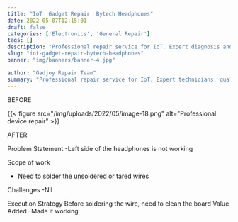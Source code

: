 ```yaml
---
title: "IoT  Gadget Repair  Bytech Headphones"
date: 2022-05-07T12:15:01
draft: false
categories: ['Electronics', 'General Repair']
tags: []
description: "Professional repair service for IoT. Expert diagnosis and quality repairs in Bangalore."
slug: "iot-gadget-repair-bytech-headphones"
banner: "img/banners/banner-4.jpg"

author: "Gadjoy Repair Team"
summary: "Professional repair service for IoT. Expert technicians, quality parts, warranty included."
---
```


BEFORE

{{< figure src="/img/uploads/2022/05/image-18.png" alt="Professional device repair" >}}

AFTER

Problem Statement -Left side of the headphones is not working

Scope of work

- Need to solder the unsoldered or tared wires

Challenges -Nil

Execution Strategy Before soldering the wire, need to clean the board Value Added -Made it working